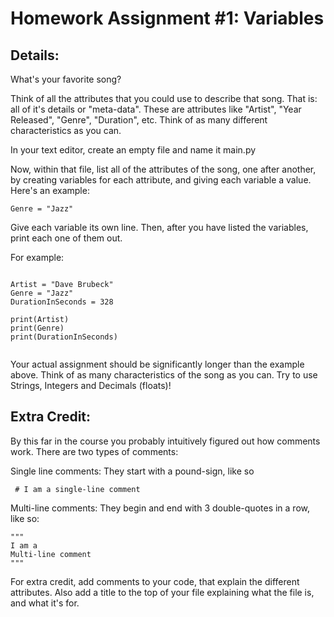 # Homework Assignment #1: Variables
## Details:
 
What's your favorite song?

Think of all the attributes that you could use to describe that song. That is: all of it's details or "meta-data". These are attributes like "Artist", "Year Released", "Genre", "Duration", etc. Think of as many different characteristics as you can.

In your text editor, create an empty file and name it main.py

Now, within that file, list all of the attributes of the song, one after another, by creating variables for each attribute, and giving each variable a value. Here's an example:

```
Genre = "Jazz"

```

Give each variable its own line. Then, after you have listed the variables, print each one of them out.

 For example:

```

Artist = "Dave Brubeck"
Genre = "Jazz"
DurationInSeconds = 328

print(Artist)
print(Genre)
print(DurationInSeconds)


```
Your actual assignment should be significantly longer than the example above. Think of as many characteristics of the song as you can. Try to use Strings,  Integers and Decimals (floats)!

## Extra Credit:

By this far in the course you probably intuitively figured out how comments work. There are two types of comments:

Single line comments: They start with a pound-sign, like so

```
 # I am a single-line comment
```

Multi-line comments: They begin and end with 3 double-quotes in a row, like so:

```
"""
I am a
Multi-line comment
"""
```
For extra credit, add comments to your code, that explain the different attributes. Also add a title to the top of your file explaining what the file is, and what it's for.
